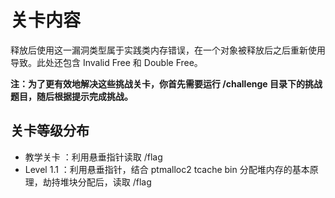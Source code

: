 # 关卡内容

释放后使用这一漏洞类型属于实践类内存错误，在一个对象被释放后之后重新使用导致。此处还包含 Invalid Free 和 Double Free。

**注：为了更有效地解决这些挑战关卡，你首先需要运行 /challenge 目录下的挑战题目，随后根据提示完成挑战。**

## 关卡等级分布

- 教学关卡 ：利用悬垂指针读取 /flag
- Level 1.1 ：利用悬垂指针，结合 ptmalloc2 tcache bin 分配堆内存的基本原理，劫持堆块分配后，读取 /flag
